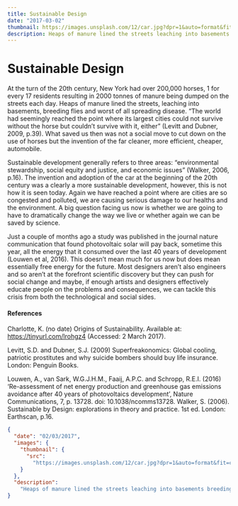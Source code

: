 ```yaml
---
title: Sustainable Design
date: "2017-03-02"
thumbnail: https://images.unsplash.com/12/car.jpg?dpr=1&auto=format&fit=crop&w=767&h=463&q=80&cs=tinysrgb&crop=
description: Heaps of manure lined the streets leaching into basements breeding flies and spreading disease.
---
```


# Sustainable Design

At the turn of the 20th century, New York had over 200,000 horses, 1 for every 17 residents resulting in 2000 tonnes of manure being dumped on the streets each day. Heaps of manure lined the streets, leaching into basements, breeding flies and worst of all spreading disease. “The world had seemingly reached the point where its largest cities could not survive without the horse but couldn’t survive with it, either” (Levitt and Dubner, 2009, p.39). What saved us then was not a social move to cut down on the use of horses but the invention of the far cleaner, more efficient, cheaper, automobile.

Sustainable development generally refers to three areas: “environmental stewardship, social equity and justice, and economic issues” (Walker, 2006, p.16). The invention and adoption of the car at the beginning of the 20th century was a clearly a more sustainable development, however, this is not how it is seen today. Again we have reached a point where are cities are so congested and polluted, we are causing serious damage to our healths and the environment. A big question facing us now is whether we are going to have to dramatically change the way we live or whether again we can be saved by science.

Just a couple of months ago a study was published in the journal nature communication that found photovoltaic solar will pay back, sometime this year, all the energy that it consumed over the last 40 years of development (Louwen et al, 2016). This doesn’t mean much for us now but does mean essentially free energy for the future. Most designers aren’t also engineers and so aren’t at the forefront scientific discovery but they can push for social change and maybe, if enough artists and designers effectively educate people on the problems and consequences, we can tackle this crisis from both the technological and social sides.

#### References

Charlotte, K. (no date) Origins of Sustainability. Available at: https://tinyurl.com/lrohgz4 (Accessed: 2 March 2017).

Levitt, S.D. and Dubner, S.J. (2009) Superfreakonomics: Global cooling, patriotic prostitutes and why suicide bombers should buy life insurance. London: Penguin Books.

Louwen, A., van Sark, W.G.J.H.M., Faaij, A.P.C. and Schropp, R.E.I. (2016) ‘Re-assessment of net energy production and greenhouse gas emissions avoidance after 40 years of photovoltaics development’, Nature Communications, 7, p. 13728. doi: 10.1038/ncomms13728.
Walker, S. (2006). Sustainable by Design: explorations in theory and practice. 1st ed. London: Earthscan, p.16.

```json
{
  "date": "02/03/2017",
  "images": {
    "thumbnail": {
      "src":
        "https://images.unsplash.com/12/car.jpg?dpr=1&auto=format&fit=crop&w=767&h=463&q=80&cs=tinysrgb&crop="
    }
  },
  "description":
    "Heaps of manure lined the streets leaching into basements breeding flies and spreading disease."
}
```
